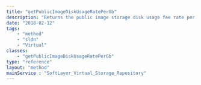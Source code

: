 ```yaml
---
title: "getPublicImageDiskUsageRatePerGb"
description: "Returns the public image storage disk usage fee rate per gigabyte. "
date: "2018-02-12"
tags:
    - "method"
    - "sldn"
    - "Virtual"
classes:
    - "getPublicImageDiskUsageRatePerGb"
type: "reference"
layout: "method"
mainService : "SoftLayer_Virtual_Storage_Repository"
---
```

